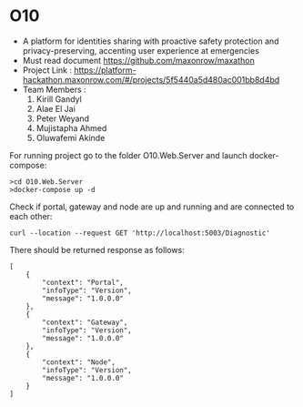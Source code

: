 # O10
- A platform for identities sharing with proactive safety protection and privacy-preserving, accenting user experience at emergencies
- Must read document https://github.com/maxonrow/maxathon
- Project Link : https://platform-hackathon.maxonrow.com/#/projects/5f5440a5d480ac001bb8d4bd
- Team Members :
  1. Kirill Gandyl
  2. Alae El Jai
  3. Peter Weyand
  4. Mujistapha Ahmed
  5. Oluwafemi Akinde

For running project go to the folder O10.Web.Server and launch docker-compose:

```
>cd O10.Web.Server
>docker-compose up -d 
```

Check if portal, gateway and node are up and running and are connected to each other:
```
curl --location --request GET 'http://localhost:5003/Diagnostic'
```

There should be returned response as follows:
```
[
    {
        "context": "Portal",
        "infoType": "Version",
        "message": "1.0.0.0"
    },
    {
        "context": "Gateway",
        "infoType": "Version",
        "message": "1.0.0.0"
    },
    {
        "context": "Node",
        "infoType": "Version",
        "message": "1.0.0.0"
    }
]
```